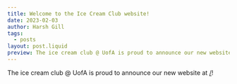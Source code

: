 ```yaml
---
title: Welcome to the Ice Cream Club website!
date: 2023-02-03
author: Harsh Gill
tags:
  - posts
layout: post.liquid
preview: The ice cream club @ UofA is proud to announce our new website at https://[not-a-real-link]icecream-at-ualberta.ca
---
```


The ice cream club @ UofA is proud to announce our new website at [/](/)!